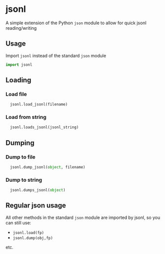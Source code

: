 # jsonl
A simple extension of the Python `json` module to allow for quick jsonl reading/writing

## Usage
Import `jsonl` instead of the standard `json` module
```python
import jsonl
```

## Loading 

### Load file
```python
  jsonl.load_jsonl(filename)
```

### Load from string
```python
  jsonl.loads_jsonl(jsonl_string)
```

## Dumping 

### Dump to file
```python
  jsonl.dump_jsonl(object, filename)
```

### Dump to string
```python
  jsonl.dumps_jsonl(object)
```

## Regular json usage
All other methods in the standard `json` module are imported by jsonl, so you can still use:

- `jsonl.load(fp)`
- `jsonl.dump(obj,fp)`

etc.
